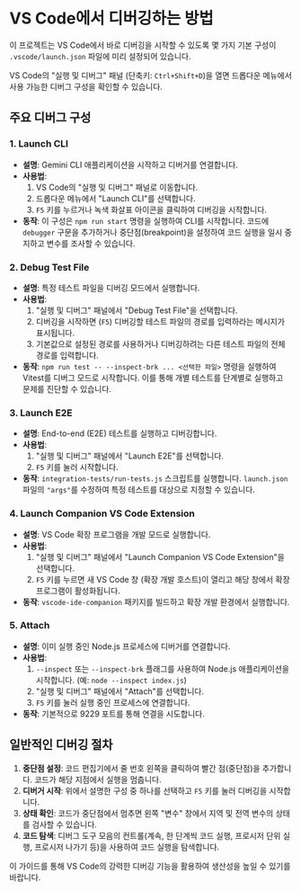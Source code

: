 # VS Code에서 디버깅하는 방법

이 프로젝트는 VS Code에서 바로 디버깅을 시작할 수 있도록 몇 가지 기본 구성이 `.vscode/launch.json` 파일에 미리 설정되어 있습니다.

VS Code의 "실행 및 디버그" 패널 (단축키: `Ctrl+Shift+D`)을 열면 드롭다운 메뉴에서 사용 가능한 디버그 구성을 확인할 수 있습니다.

## 주요 디버그 구성

### 1. Launch CLI

-   **설명**: Gemini CLI 애플리케이션을 시작하고 디버거를 연결합니다.
-   **사용법**:
    1.  VS Code의 "실행 및 디버그" 패널로 이동합니다.
    2.  드롭다운 메뉴에서 "Launch CLI"를 선택합니다.
    3.  `F5` 키를 누르거나 녹색 화살표 아이콘을 클릭하여 디버깅을 시작합니다.
-   **동작**: 이 구성은 `npm run start` 명령을 실행하여 CLI를 시작합니다. 코드에 `debugger` 구문을 추가하거나 중단점(breakpoint)을 설정하여 코드 실행을 일시 중지하고 변수를 조사할 수 있습니다.

### 2. Debug Test File

-   **설명**: 특정 테스트 파일을 디버깅 모드에서 실행합니다.
-   **사용법**:
    1.  "실행 및 디버그" 패널에서 "Debug Test File"을 선택합니다.
    2.  디버깅을 시작하면 (`F5`) 디버깅할 테스트 파일의 경로를 입력하라는 메시지가 표시됩니다.
    3.  기본값으로 설정된 경로를 사용하거나 디버깅하려는 다른 테스트 파일의 전체 경로를 입력합니다.
-   **동작**: `npm run test -- --inspect-brk ... <선택한 파일>` 명령을 실행하여 Vitest를 디버그 모드로 시작합니다. 이를 통해 개별 테스트를 단계별로 실행하고 문제를 진단할 수 있습니다.

### 3. Launch E2E

-   **설명**: End-to-end (E2E) 테스트를 실행하고 디버깅합니다.
-   **사용법**:
    1.  "실행 및 디버그" 패널에서 "Launch E2E"를 선택합니다.
    2.  `F5` 키를 눌러 시작합니다.
-   **동작**: `integration-tests/run-tests.js` 스크립트를 실행합니다. `launch.json` 파일의 `"args"`를 수정하여 특정 테스트를 대상으로 지정할 수 있습니다.

### 4. Launch Companion VS Code Extension

-   **설명**: VS Code 확장 프로그램을 개발 모드로 실행합니다.
-   **사용법**:
    1.  "실행 및 디버그" 패널에서 "Launch Companion VS Code Extension"을 선택합니다.
    2.  `F5` 키를 누르면 새 VS Code 창 (확장 개발 호스트)이 열리고 해당 창에서 확장 프로그램이 활성화됩니다.
-   **동작**: `vscode-ide-companion` 패키지를 빌드하고 확장 개발 환경에서 실행합니다.

### 5. Attach

-   **설명**: 이미 실행 중인 Node.js 프로세스에 디버거를 연결합니다.
-   **사용법**:
    1.  `--inspect` 또는 `--inspect-brk` 플래그를 사용하여 Node.js 애플리케이션을 시작합니다. (예: `node --inspect index.js`)
    2.  "실행 및 디버그" 패널에서 "Attach"를 선택합니다.
    3.  `F5` 키를 눌러 실행 중인 프로세스에 연결합니다.
-   **동작**: 기본적으로 9229 포트를 통해 연결을 시도합니다.

## 일반적인 디버깅 절차

1.  **중단점 설정**: 코드 편집기에서 줄 번호 왼쪽을 클릭하여 빨간 점(중단점)을 추가합니다. 코드가 해당 지점에서 실행을 멈춥니다.
2.  **디버거 시작**: 위에서 설명한 구성 중 하나를 선택하고 `F5` 키를 눌러 디버깅을 시작합니다.
3.  **상태 확인**: 코드가 중단점에서 멈추면 왼쪽 "변수" 창에서 지역 및 전역 변수의 상태를 검사할 수 있습니다.
4.  **코드 탐색**: 디버그 도구 모음의 컨트롤(계속, 한 단계씩 코드 실행, 프로시저 단위 실행, 프로시저 나가기 등)을 사용하여 코드 실행을 탐색합니다.

이 가이드를 통해 VS Code의 강력한 디버깅 기능을 활용하여 생산성을 높일 수 있기를 바랍니다.